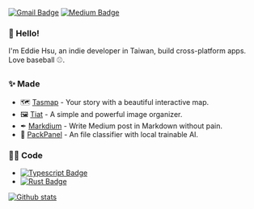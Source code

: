 
[![Gmail Badge](https://img.shields.io/badge/-Mail-c14438?style=flat-square&logo=Gmail&logoColor=white&link=mailto:apolkingg8@gmail.com)](mailto:apolkingg8@gmail.com)
[![Medium Badge](https://img.shields.io/badge/-Medium-000000?style=flat-square&labelColor=000000&logo=Medium&link=https://medium.com/@kingapol)](https://medium.com/@kingapol)

### 🐶 Hello!
I'm Eddie Hsu, an indie developer in Taiwan, build cross-platform apps. Love baseball ⚾. 

### ✨ Made
* 🗺️ [Tasmap](https://tasmap.app/) - Your story with a beautiful interactive map.
* 🖼 [Tiat](https://tiat.app/) - A simple and powerful image organizer.
* ✒ [Markdium](https://markdium.dev/) - Write Medium post in Markdown without pain.
* 🎃 [PackPanel](https://packpanel.island68.dev/) - An file classifier with local trainable AI.

### 👨‍💻️ Code
* [![Typescript Badge](https://img.shields.io/badge/TypeScript-blue?style=flat-square&logo=typescript&logoColor=white)]()
* [![Rust Badge](https://img.shields.io/badge/Rust-B7410E?style=flat-square&logo=rust&logoColor=white)]()

[![Github stats](https://github-readme-stats.vercel.app/api?username=apolkingg8&count_private=true&show_icons=true&theme=dracula)](https://github.com/apolkingg8)
